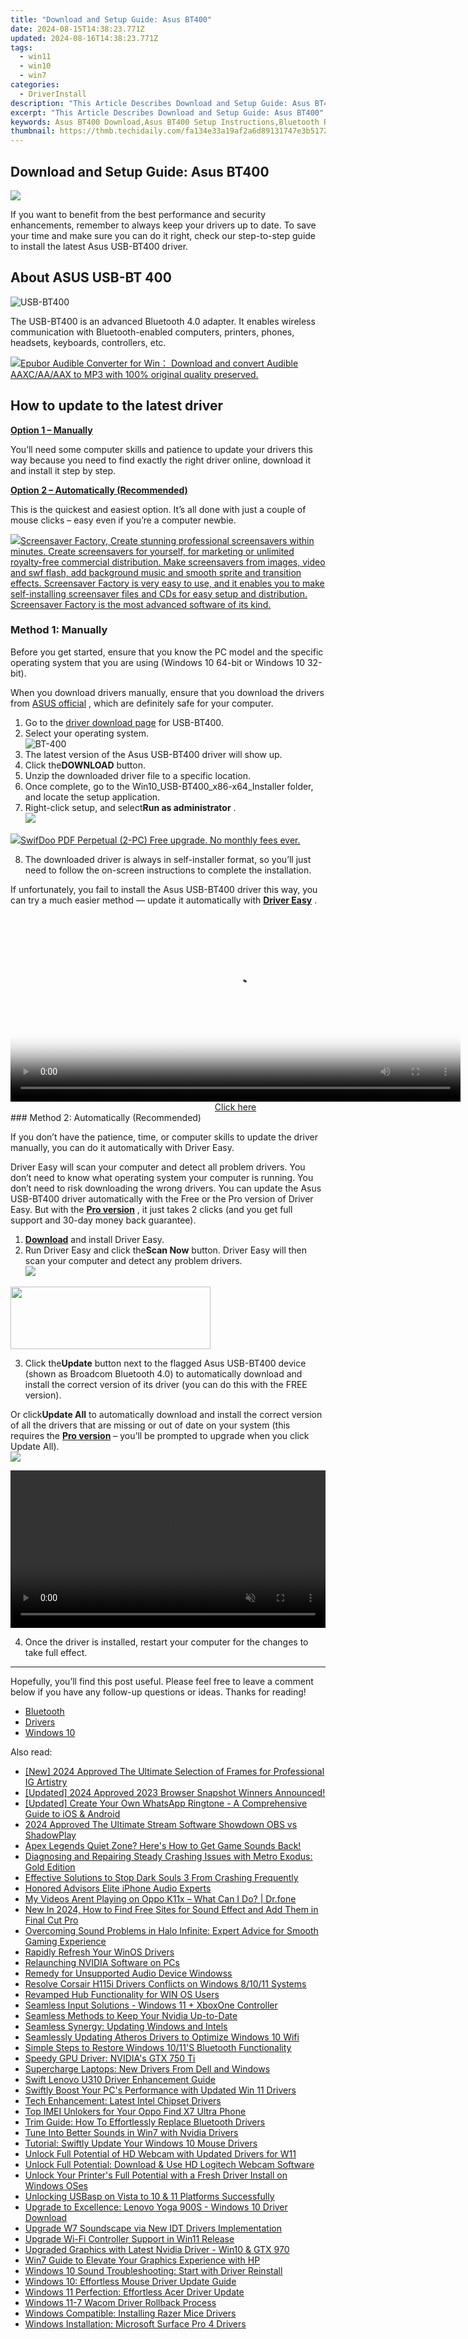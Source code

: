 ```yaml
---
title: "Download and Setup Guide: Asus BT400"
date: 2024-08-15T14:38:23.771Z
updated: 2024-08-16T14:38:23.771Z
tags:
  - win11
  - win10
  - win7
categories:
  - DriverInstall
description: "This Article Describes Download and Setup Guide: Asus BT400"
excerpt: "This Article Describes Download and Setup Guide: Asus BT400"
keywords: Asus BT400 Download,Asus BT400 Setup Instructions,Bluetooth Receiver Asus BT400 Guide,Asus Wireless Adapter Setup,BT400 Pairing Tips and Tricks,Asus BT400 Compatibility List,Downloadable Asus Bluetooth Dongle Guide
thumbnail: https://thmb.techidaily.com/fa134e33a19af2a6d89131747e3b5172ee7c3295829397bcf7ff50f7e4bad5d7.png
---
```


## Download and Setup Guide: Asus BT400

![](https://images.drivereasy.com/wp-content/uploads/2021/01/Asus-Logo-1200x675.png)

 If you want to benefit from the best performance and security enhancements, remember to always keep your drivers up to date. To save your time and make sure you can do it right, check our step-to-step guide to install the latest Asus USB-BT400 driver.

## About ASUS USB-BT 400

![USB-BT400](https://images.drivereasy.com/wp-content/uploads/2021/01/P_setting_fff_1_90_end_500.jpg)

 The USB-BT400 is an advanced Bluetooth 4.0 adapter. It enables wireless communication with Bluetooth-enabled computers, printers, phones, headsets, keyboards, controllers, etc.

<!-- affiliate ads begin -->
<a href="https://secure.2checkout.com/order/checkout.php?PRODS=4708689&QTY=1&AFFILIATE=108875&CART=1"><img src="https://www.epubor.com/images/uppic/audible-converter-interface.png" border="0">Epubor Audible Converter for Win： Download and convert Audible AAXC/AA/AAX to MP3 with 100% original quality preserved.</a>
<!-- affiliate ads end -->
## How to update to the latest driver

[**Option 1 – Manually**](#method1)

 You’ll need some computer skills and patience to update your drivers this way because you need to find exactly the right driver online, download it and install it step by step.

[**Option 2 – Automatically (Recommended)**](#method2)

 This is the quickest and easiest option. It’s all done with just a couple of mouse clicks – easy even if you’re a computer newbie.

<!-- affiliate ads begin -->
<a href="https://secure.2checkout.com/order/checkout.php?PRODS=194977&QTY=1&AFFILIATE=108875&CART=1"><img src="https://www.blumentals.net/scrfactory/images/screensaver-software.png" border="0">Screensaver Factory, Create stunning professional screensavers within minutes. Create screensavers for yourself, for marketing or unlimited royalty-free commercial distribution. Make screensavers from images, video and swf flash, add background music and smooth sprite and transition effects. Screensaver Factory is very easy to use, and it enables you to make self-installing screensaver files and CDs for easy setup and distribution. Screensaver Factory is the most advanced software of its kind.</a>
<!-- affiliate ads end -->
### Method 1: Manually

 Before you get started, ensure that you know the PC model and the specific operating system that you are using (Windows 10 64-bit or Windows 10 32-bit).

 When you download drivers manually, ensure that you download the drivers from [ASUS official](https://www.asus.com/us/Networking/USBBT400/HelpDesk%5FDownload/) , which are definitely safe for your computer.

1. Go to the [driver download page](https://www.asus.com/us/Networking/USBBT400/HelpDesk%5FDownload/) for USB-BT400.
2. Select your operating system.  
![BT-400](https://images.drivereasy.com/wp-content/uploads/2021/01/select.jpg)
3. The latest version of the Asus USB-BT400 driver will show up.
4. Click the**DOWNLOAD** button.
5. Unzip the downloaded driver file to a specific location.
6. Once complete, go to the Win10\_USB-BT400\_x86-x64\_Installer folder, and locate the setup application.
7. Right-click setup, and select**Run as administrator** .  
![](https://images.drivereasy.com/wp-content/uploads/2021/01/install.jpg)
<!-- affiliate ads begin -->
<a href="https://purchase.swifdoo.com/order/checkout.php?PRODS=38709260&QTY=1&AFFILIATE=108875&CART=1"><img src="https://secure.avangate.com/images/merchant/8b932759a5a04ddb34bf79e3f9072e4b/products/Product%20box%20white-1024x1024.png" border="0">SwifDoo PDF Perpetual (2-PC)  Free upgrade. No monthly fees ever. </a>
<!-- affiliate ads end -->
8. The downloaded driver is always in self-installer format, so you’ll just need to follow the on-screen instructions to complete the installation.

 If unfortunately, you fail to install the Asus USB-BT400 driver this way, you can try a much easier method — update it automatically with **[Driver Easy](https://tools.techidaily.com/drivereasy/download/)**  .

<!-- affiliate ads begin -->
<span id="1993652">
					<video width="720" height="300" style="cursor:pointer"
           poster="//a.impactradius-go.com/display-clicktoplayimage/1993652.jpeg"
           onclick="if(!this.playClicked){this.play();this.setAttribute('controls',true);this.playClicked=true;}">
	   <source src="//a.impactradius-go.com/display-ad/22993-1993652">
	   <img src="//a.impactradius-go.com/display-clicktoplayimage/1993652.jpeg" style="border: none; height: 100%; width: 100%; object-fit: contain">
	</video>
	<div style="width:720px;text-align:center"><a href="javascript:window.open(decodeURIComponent('https%3A%2F%2Fhomestyler.sjv.io%2Fc%2F5597632%2F1993652%2F22993'), '_blank');void(0);">Click here</a></div>
</span>
<img height="0" width="0" src="https://imp.pxf.io/i/5597632/1993652/22993" style="position:absolute;visibility:hidden;" border="0" />
<!-- affiliate ads end -->
### Method 2: Automatically (Recommended)

 If you don’t have the patience, time, or computer skills to update the driver manually, you can do it automatically with Driver Easy.

 Driver Easy will scan your computer and detect all problem drivers. You don’t need to know what operating system your computer is running. You don’t need to risk downloading the wrong drivers. You can update the Asus USB-BT400 driver automatically with the Free or the Pro version of Driver Easy. But with the **[Pro version](https://tools.techidaily.com/drivereasy/download/)**  , it just takes 2 clicks (and you get full support and 30-day money back guarantee).

1. **[Download](https://tools.techidaily.com/drivereasy/download/)**  and install Driver Easy.
2. Run Driver Easy and click the**Scan Now** button. Driver Easy will then scan your computer and detect any problem drivers.  
![](https://images.drivereasy.com/wp-content/uploads/2020/12/Scan-now-1.jpg)
<!-- affiliate ads begin -->
<a href="https://proteahair.pxf.io/c/5597632/1983634/23621" target="_top" id="1983634"><img src="//a.impactradius-go.com/display-ad/23621-1983634" border="0" alt="" width="320" height="100"/></a><img height="0" width="0" src="https://imp.pxf.io/i/5597632/1983634/23621" style="position:absolute;visibility:hidden;" border="0" />
<!-- affiliate ads end -->
3. Click the**Update** button next to the flagged Asus USB-BT400 device (shown as Broadcom Bluetooth 4.0) to automatically download and install the correct version of its driver (you can do this with the FREE version).  

 Or click**Update All** to automatically download and install the correct version of all the drivers that are missing or out of date on your system (this requires the **[Pro version](https://tools.techidaily.com/drivereasy/download/)**  – you’ll be prompted to upgrade when you click Update All).  
![](https://images.drivereasy.com/wp-content/uploads/2021/01/bluetooth-4.0.jpg)
<!-- affiliate ads begin -->
<a href="https://secure.2checkout.com/order/checkout.php?PRODS=36506229&QTY=1&AFFILIATE=108875&CART=1"><video width="100%" height="" class="rounded-t-md shadow-lg relative z-20" controls="" autoplay="" loop="" muted="" playsinline="" webkit-playinginline="">
<source type="video/mp4" src="https://aidaform.com/images/videos/aidaform-welcome-site.mp4"><source type="video/webm" src="https://aidaform.com/images/videos/aidaform-welcome-site.webm"></video></a>
<!-- affiliate ads end -->
4. Once the driver is installed, restart your computer for the changes to take full effect.

---

 Hopefully, you’ll find this post useful. Please feel free to leave a comment below if you have any follow-up questions or ideas. Thanks for reading!

* [Bluetooth](https://store.drivereasy.com/order/cart.php?PRODS=4731822&QTY=1&AFFILIATE=108875)
* [Drivers](https://tools.techidaily.com/drivereasy/download/)
* [Windows 10](https://tools.techidaily.com/drivereasy/download/)

<ins class="adsbygoogle"
     style="display:block"
     data-ad-format="autorelaxed"
     data-ad-client="ca-pub-7571918770474297"
     data-ad-slot="1223367746"></ins>



<ins class="adsbygoogle"
     style="display:block"
     data-ad-client="ca-pub-7571918770474297"
     data-ad-slot="8358498916"
     data-ad-format="auto"
     data-full-width-responsive="true"></ins>



<span class="atpl-alsoreadstyle">Also read:</span>
<div><ul>
<li><a href="https://instagram-video-recordings.techidaily.com/new-2024-approved-the-ultimate-selection-of-frames-for-professional-ig-artistry/"><u>[New] 2024 Approved  The Ultimate Selection of Frames for Professional IG Artistry</u></a></li>
<li><a href="https://screen-recording.techidaily.com/1716068867693-updated-2024-approved-2023-browser-snapshot-winners-announced/"><u>[Updated] 2024 Approved  2023 Browser Snapshot Winners Announced!</u></a></li>
<li><a href="https://extra-information.techidaily.com/updated-create-your-own-whatsapp-ringtone-a-comprehensive-guide-to-ios-and-android/"><u>[Updated] Create Your Own WhatsApp Ringtone - A Comprehensive Guide to iOS & Android</u></a></li>
<li><a href="https://screen-video-capture.techidaily.com/2024-approved-the-ultimate-stream-software-showdown-obs-vs-shadowplay/"><u>2024 Approved  The Ultimate Stream Software Showdown  OBS vs ShadowPlay</u></a></li>
<li><a href="https://driver-install.techidaily.com/apex-legends-quiet-zone-heres-how-to-get-game-sounds-back/"><u>Apex Legends Quiet Zone? Here's How to Get Game Sounds Back!</u></a></li>
<li><a href="https://driver-install.techidaily.com/diagnosing-and-repairing-steady-crashing-issues-with-metro-exodus-gold-edition/"><u>Diagnosing and Repairing Steady Crashing Issues with Metro Exodus: Gold Edition</u></a></li>
<li><a href="https://driver-install.techidaily.com/effective-solutions-to-stop-dark-souls-3-from-crashing-frequently/"><u>Effective Solutions to Stop Dark Souls 3 From Crashing Frequently</u></a></li>
<li><a href="https://extra-lessons.techidaily.com/honored-advisors-elite-iphone-audio-experts/"><u>Honored Advisors  Elite iPhone Audio Experts</u></a></li>
<li><a href="https://fix-guide.techidaily.com/my-videos-arent-playing-on-oppo-k11x-what-can-i-do-drfone-by-drfone-fix-android-problems-fix-android-problems/"><u>My Videos Arent Playing on Oppo K11x – What Can I Do? | Dr.fone</u></a></li>
<li><a href="https://ai-video-apps.techidaily.com/new-in-2024-how-to-find-free-sites-for-sound-effect-and-add-them-in-final-cut-pro/"><u>New In 2024, How to Find Free Sites for Sound Effect and Add Them in Final Cut Pro</u></a></li>
<li><a href="https://driver-install.techidaily.com/overcoming-sound-problems-in-halo-infinite-expert-advice-for-smooth-gaming-experience/"><u>Overcoming Sound Problems in Halo Infinite: Expert Advice for Smooth Gaming Experience</u></a></li>
<li><a href="https://driver-install.techidaily.com/rapidly-refresh-your-winos-drivers/"><u>Rapidly Refresh Your WinOS Drivers</u></a></li>
<li><a href="https://driver-install.techidaily.com/relaunching-nvidia-software-on-pcs/"><u>Relaunching NVIDIA Software on PCs</u></a></li>
<li><a href="https://windows11.techidaily.com/remedy-for-unsupported-audio-device-windowss/"><u>Remedy for Unsupported Audio Device Windowss</u></a></li>
<li><a href="https://hardware-updates.techidaily.com/resolve-corsair-h115i-drivers-conflicts-on-windows-81011-systems/"><u>Resolve Corsair H115i Drivers Conflicts on Windows 8/10/11 Systems</u></a></li>
<li><a href="https://driver-install.techidaily.com/revamped-hub-functionality-for-win-os-users/"><u>Revamped Hub Functionality for WIN OS Users</u></a></li>
<li><a href="https://driver-install.techidaily.com/seamless-input-solutions-windows-11-plus-xboxone-controller/"><u>Seamless Input Solutions - Windows 11 + XboxOne Controller</u></a></li>
<li><a href="https://driver-install.techidaily.com/seamless-methods-to-keep-your-nvidia-up-to-date/"><u>Seamless Methods to Keep Your Nvidia Up-to-Date</u></a></li>
<li><a href="https://driver-install.techidaily.com/seamless-synergy-updating-windows-and-intels/"><u>Seamless Synergy: Updating Windows and Intels</u></a></li>
<li><a href="https://driver-install.techidaily.com/seamlessly-updating-atheros-drivers-to-optimize-windows-10-wifi/"><u>Seamlessly Updating Atheros Drivers to Optimize Windows 10 Wifi</u></a></li>
<li><a href="https://driver-install.techidaily.com/simple-steps-to-restore-windows-1011s-bluetooth-functionality/"><u>Simple Steps to Restore Windows 10/11'S Bluetooth Functionality</u></a></li>
<li><a href="https://driver-install.techidaily.com/speedy-gpu-driver-nvidias-gtx-750-ti/"><u>Speedy GPU Driver: NVIDIA's GTX 750 Ti</u></a></li>
<li><a href="https://driver-install.techidaily.com/supercharge-laptops-new-drivers-from-dell-and-windows/"><u>Supercharge Laptops: New Drivers From Dell and Windows</u></a></li>
<li><a href="https://driver-install.techidaily.com/swift-lenovo-u310-driver-enhancement-guide/"><u>Swift Lenovo U310 Driver Enhancement Guide</u></a></li>
<li><a href="https://driver-install.techidaily.com/swiftly-boost-your-pcs-performance-with-updated-win-11-drivers/"><u>Swiftly Boost Your PC's Performance with Updated Win 11 Drivers</u></a></li>
<li><a href="https://driver-install.techidaily.com/tech-enhancement-latest-intel-chipset-drivers/"><u>Tech Enhancement: Latest Intel Chipset Drivers</u></a></li>
<li><a href="https://sim-unlock.techidaily.com/top-imei-unlokers-for-your-oppo-find-x7-ultra-phone-by-drfone-android/"><u>Top IMEI Unlokers for Your Oppo Find X7 Ultra Phone</u></a></li>
<li><a href="https://driver-install.techidaily.com/trim-guide-how-to-effortlessly-replace-bluetooth-drivers/"><u>Trim Guide: How To Effortlessly Replace Bluetooth Drivers</u></a></li>
<li><a href="https://driver-install.techidaily.com/tune-into-better-sounds-in-win7-with-nvidia-drivers/"><u>Tune Into Better Sounds in Win7 with Nvidia Drivers</u></a></li>
<li><a href="https://driver-install.techidaily.com/tutorial-swiftly-update-your-windows-10-mouse-drivers/"><u>Tutorial: Swiftly Update Your Windows 10 Mouse Drivers</u></a></li>
<li><a href="https://driver-install.techidaily.com/unlock-full-potential-of-hd-webcam-with-updated-drivers-for-w11/"><u>Unlock Full Potential of HD Webcam with Updated Drivers for W11</u></a></li>
<li><a href="https://driver-install.techidaily.com/unlock-full-potential-download-and-use-hd-logitech-webcam-software/"><u>Unlock Full Potential: Download & Use HD Logitech Webcam Software</u></a></li>
<li><a href="https://driver-install.techidaily.com/unlock-your-printers-full-potential-with-a-fresh-driver-install-on-windows-oses/"><u>Unlock Your Printer's Full Potential with a Fresh Driver Install on Windows OSes</u></a></li>
<li><a href="https://driver-install.techidaily.com/unlocking-usbasp-on-vista-to-10-and-11-platforms-successfully/"><u>Unlocking USBasp on Vista to 10 & 11 Platforms Successfully</u></a></li>
<li><a href="https://driver-install.techidaily.com/upgrade-to-excellence-lenovo-yoga-900s-windows-10-driver-download/"><u>Upgrade to Excellence: Lenovo Yoga 900S - Windows 10 Driver Download</u></a></li>
<li><a href="https://driver-install.techidaily.com/upgrade-w7-soundscape-via-new-idt-drivers-implementation/"><u>Upgrade W7 Soundscape via New IDT Drivers Implementation</u></a></li>
<li><a href="https://driver-install.techidaily.com/upgrade-wi-fi-controller-support-in-win11-release/"><u>Upgrade Wi-Fi Controller Support in Win11 Release</u></a></li>
<li><a href="https://driver-install.techidaily.com/upgraded-graphics-with-latest-nvidia-driver-win10-and-gtx-970/"><u>Upgraded Graphics with Latest Nvidia Driver - Win10 & GTX 970</u></a></li>
<li><a href="https://driver-install.techidaily.com/win7-guide-to-elevate-your-graphics-experience-with-hp/"><u>Win7 Guide to Elevate Your Graphics Experience with HP</u></a></li>
<li><a href="https://driver-install.techidaily.com/windows-10-sound-troubleshooting-start-with-driver-reinstall/"><u>Windows 10 Sound Troubleshooting: Start with Driver Reinstall</u></a></li>
<li><a href="https://driver-install.techidaily.com/windows-10-effortless-mouse-driver-update-guide/"><u>Windows 10: Effortless Mouse Driver Update Guide</u></a></li>
<li><a href="https://driver-install.techidaily.com/windows-11-perfection-effortless-acer-driver-update/"><u>Windows 11 Perfection: Effortless Acer Driver Update</u></a></li>
<li><a href="https://driver-install.techidaily.com/windows-11-7-wacom-driver-rollback-process/"><u>Windows 11-7 Wacom Driver Rollback Process</u></a></li>
<li><a href="https://driver-install.techidaily.com/windows-compatible-installing-razer-mice-drivers/"><u>Windows Compatible: Installing Razer Mice Drivers</u></a></li>
<li><a href="https://driver-install.techidaily.com/windows-installation-microsoft-surface-pro-4-drivers/"><u>Windows Installation: Microsoft Surface Pro 4 Drivers</u></a></li>
</ul></div>

